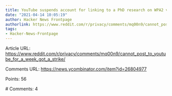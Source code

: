 ```yaml
---
title: YouTube suspends account for linking to a PhD research on WPA2 vulnerability
date: "2021-04-14 10:05:19"
author: Hacker News Frontpage
authorlink: https://www.reddit.com/r/privacy/comments/mq00n9/cannot_post_to_youtube_for_a_week_got_a_strike/
tags:
- Hacker-News-Frontpage
---
```


<p>Article URL: <a href="https://www.reddit.com/r/privacy/comments/mq00n9/cannot_post_to_youtube_for_a_week_got_a_strike/">https://www.reddit.com/r/privacy/comments/mq00n9/cannot_post_to_youtube_for_a_week_got_a_strike/</a></p>
<p>Comments URL: <a href="https://news.ycombinator.com/item?id=26804977">https://news.ycombinator.com/item?id=26804977</a></p>
<p>Points: 56</p>
<p># Comments: 4</p>
